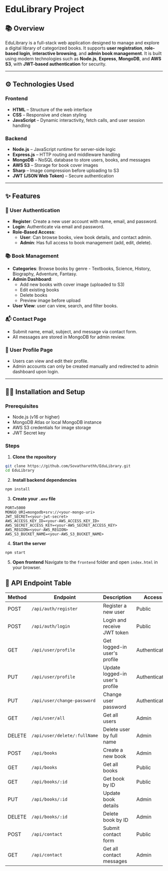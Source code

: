 # EduLibrary Project

## 📚 Overview
EduLibrary is a full-stack web application designed to manage and explore a digital library of categorized books. It supports **user registration**, **role-based login**, **interactive browsing**, and **admin book management**. It is built using modern technologies such as **Node.js**, **Express**, **MongoDB**, and **AWS S3**, with **JWT-based authentication** for security.

---

## ⚙️ Technologies Used

### Frontend
- **HTML** – Structure of the web interface
- **CSS** – Responsive and clean styling
- **JavaScript** – Dynamic interactivity, fetch calls, and user session handling

### Backend
- **Node.js** – JavaScript runtime for server-side logic
- **Express.js** – HTTP routing and middleware handling
- **MongoDB** – NoSQL database to store users, books, and messages
- **AWS S3** – Storage for book cover images
- **Sharp** – Image compression before uploading to S3
- **JWT (JSON Web Token)** – Secure authentication

---

## ✨ Features

### 🔐 User Authentication
- **Register**: Create a new user account with name, email, and password.
- **Login**: Authenticate via email and password.
- **Role-Based Access**:
  - **User**: Can browse books, view book details, and contact admin.
  - **Admin**: Has full access to book management (add, edit, delete).

### 📚 Book Management
- **Categories**: Browse books by genre - Textbooks, Science, History, Biography, Adventure, Fantasy.
- **Admin Dashboard**:
  - Add new books with cover image (uploaded to S3)
  - Edit existing books
  - Delete books
  - Preview image before upload
- **User View**: user can view, search, and filter books.

### 📬 Contact Page
- Submit name, email, subject, and message via contact form.
- All messages are stored in MongoDB for admin review.

### 👤 User Profile Page
- Users can view and edit their profile.
- Admin accounts can only be created manually and redirected to admin dashboard upon login.

---

## 🧑‍💻 Installation and Setup

### Prerequisites
- Node.js (v16 or higher)
- MongoDB Atlas or local MongoDB instance
- AWS S3 credentials for image storage
- JWT Secret key

### Steps

1. **Clone the repository**

```bash
git clone https://github.com/Sovatharothh/EduLibrary.git
cd EduLibrary
```

2. **Install backend dependencies**

```bash
npm install
```

3. **Create your `.env` file**

```env
PORT=5000
MONGO_URI=mongodb+srv://<your-mongo-uri>
JWT_SECRET=<your-jwt-secret>
AWS_ACCESS_KEY_ID=<your-AWS_ACCESS_KEY_ID>
AWS_SECRET_ACCESS_KEY=<your-AWS_SECRET_ACCESS_KEY>
AWS_REGION=<your-AWS_REGION>
AWS_S3_BUCKET_NAME=<your-AWS_S3_BUCKET_NAME>
```

4. **Start the server**

```bash
npm start
```
5. **Open frontend**
Navigate to the `frontend` folder and open `index.html` in your browser.



## 📡 API Endpoint Table

| Method | Endpoint                          | Description                             | Access         |
|--------|-----------------------------------|-----------------------------------------|----------------|
| POST   | `/api/auth/register`              | Register a new user                     | Public         |
| POST   | `/api/auth/login`                 | Login and receive JWT token             | Public         |
| GET    | `/api/user/profile`               | Get logged-in user's profile            | Authenticated  |
| PUT    | `/api/user/profile`               | Update logged-in user's profile         | Authenticated  |
| PUT    | `/api/user/change-password`       | Change user password                    | Authenticated  |
| GET    | `/api/user/all`                   | Get all users                           | Admin          |
| DELETE | `/api/user/delete/:fullName`      | Delete user by full name                | Admin          |
| POST   | `/api/books`                      | Create a new book                       | Admin          |
| GET    | `/api/books`                      | Get all books                           | Public         |
| GET    | `/api/books/:id`                  | Get book by ID                          | Public         |
| PUT    | `/api/books/:id`                  | Update book details                     | Admin          |
| DELETE | `/api/books/:id`                  | Delete book by ID                       | Admin          |
| POST   | `/api/contact`                    | Submit contact form                     | Public         |
| GET    | `/api/contact`                    | Get all contact messages                | Admin          |
